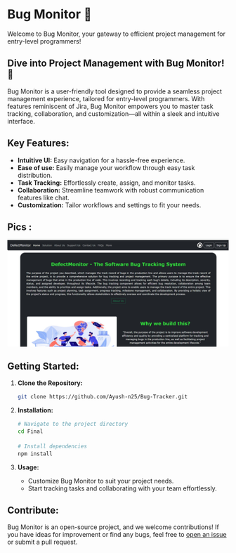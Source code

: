 # Bug Monitor 🐞

Welcome to Bug Monitor, your gateway to efficient project management for entry-level programmers!

## Dive into Project Management with Bug Monitor! 🚀

Bug Monitor is a user-friendly tool designed to provide a seamless project management experience, tailored for entry-level programmers. With features reminiscent of Jira, Bug Monitor empowers you to master task tracking, collaboration, and customization—all within a sleek and intuitive interface.

## Key Features:

- **Intuitive UI:** Easy navigation for a hassle-free experience.
- **Ease of use:** Easily manage your workflow through easy task distribution.
- **Task Tracking:** Effortlessly create, assign, and monitor tasks.
- **Collaboration:** Streamline teamwork with robust communication features like chat.
- **Customization:** Tailor workflows and settings to fit your needs.

## Pics :

![Home](Screenshots/home.jpg)

## Getting Started:

1. **Clone the Repository:**
   ```bash
   git clone https://github.com/Ayush-n25/Bug-Tracker.git
   ```

2. **Installation:**
   ```bash
   # Navigate to the project directory
   cd Final

   # Install dependencies
   npm install
   ```

3. **Usage:**
   - Customize Bug Monitor to suit your project needs.
   - Start tracking tasks and collaborating with your team effortlessly.

## Contribute:

Bug Monitor is an open-source project, and we welcome contributions! If you have ideas for improvement or find any bugs, feel free to [open an issue](#) or submit a pull request.
